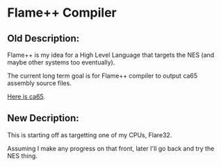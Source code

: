 # Flame++ Compiler
## Old Description:

Flame++ is my idea for a High Level Language that targets the NES (and
maybe other systems too eventually).


The current long term goal is for Flame++ compiler to output ca65 assembly
source files.


[Here is ca65](http://cc65.github.io/doc/ca65.html).


## New Decription:
This is starting off as targetting one of my CPUs, Flare32.

Assuming I make any progress on that front, later I'll go back and try the
NES thing.
